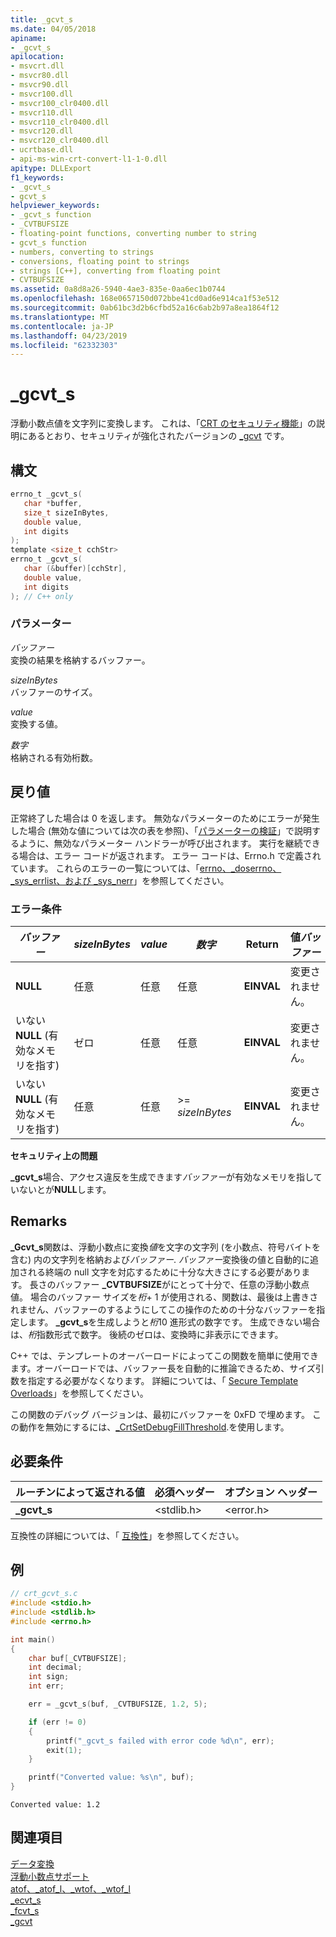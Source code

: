```yaml
---
title: _gcvt_s
ms.date: 04/05/2018
apiname:
- _gcvt_s
apilocation:
- msvcrt.dll
- msvcr80.dll
- msvcr90.dll
- msvcr100.dll
- msvcr100_clr0400.dll
- msvcr110.dll
- msvcr110_clr0400.dll
- msvcr120.dll
- msvcr120_clr0400.dll
- ucrtbase.dll
- api-ms-win-crt-convert-l1-1-0.dll
apitype: DLLExport
f1_keywords:
- _gcvt_s
- gcvt_s
helpviewer_keywords:
- _gcvt_s function
- _CVTBUFSIZE
- floating-point functions, converting number to string
- gcvt_s function
- numbers, converting to strings
- conversions, floating point to strings
- strings [C++], converting from floating point
- CVTBUFSIZE
ms.assetid: 0a8d8a26-5940-4ae3-835e-0aa6ec1b0744
ms.openlocfilehash: 168e0657150d072bbe41cd0ad6e914ca1f53e512
ms.sourcegitcommit: 0ab61bc3d2b6cfbd52a16c6ab2b97a8ea1864f12
ms.translationtype: MT
ms.contentlocale: ja-JP
ms.lasthandoff: 04/23/2019
ms.locfileid: "62332303"
---
```

# <a name="gcvts"></a>_gcvt_s

浮動小数点値を文字列に変換します。 これは、「[CRT のセキュリティ機能](../../c-runtime-library/security-features-in-the-crt.md)」の説明にあるとおり、セキュリティが強化されたバージョンの [_gcvt](gcvt.md) です。

## <a name="syntax"></a>構文

```C
errno_t _gcvt_s(
   char *buffer,
   size_t sizeInBytes,
   double value,
   int digits
);
template <size_t cchStr>
errno_t _gcvt_s(
   char (&buffer)[cchStr],
   double value,
   int digits
); // C++ only
```

### <a name="parameters"></a>パラメーター

*バッファー*<br/>
変換の結果を格納するバッファー。

*sizeInBytes*<br/>
バッファーのサイズ。

*value*<br/>
変換する値。

*数字*<br/>
格納される有効桁数。

## <a name="return-value"></a>戻り値

正常終了した場合は 0 を返します。 無効なパラメーターのためにエラーが発生した場合 (無効な値については次の表を参照)、「[パラメーターの検証](../../c-runtime-library/parameter-validation.md)」で説明するように、無効なパラメーター ハンドラーが呼び出されます。 実行を継続できる場合は、エラー コードが返されます。 エラー コードは、Errno.h で定義されています。 これらのエラーの一覧については、「[errno、_doserrno、_sys_errlist、および _sys_nerr](../../c-runtime-library/errno-doserrno-sys-errlist-and-sys-nerr.md)」を参照してください。

### <a name="error-conditions"></a>エラー条件

|*バッファー*|*sizeInBytes*|*value*|*数字*|Return|値*バッファー*|
|--------------|-------------------|-------------|--------------|------------|-----------------------|
|**NULL**|任意|任意|任意|**EINVAL**|変更されません。|
|いない**NULL** (有効なメモリを指す)|ゼロ|任意|任意|**EINVAL**|変更されません。|
|いない**NULL** (有効なメモリを指す)|任意|任意|>= *sizeInBytes*|**EINVAL**|変更されません。|

**セキュリティ上の問題**

**_gcvt_s**場合、アクセス違反を生成できます*バッファー*が有効なメモリを指していないとが**NULL**します。

## <a name="remarks"></a>Remarks

**_Gcvt_s**関数は、浮動小数点に変換*値*を文字の文字列 (を小数点、符号バイトを含む) 内の文字列を格納および*バッファー*. *バッファー*変換後の値と自動的に追加される終端の null 文字を対応するために十分な大きさにする必要があります。 長さのバッファー **_CVTBUFSIZE**がにとって十分で、任意の浮動小数点値。 場合のバッファー サイズを*桁*+ 1 が使用される、関数は、最後は上書きされません、バッファーのするようにしてこの操作のための十分なバッファーを指定します。 **_gcvt_s**を生成しようと*桁*10 進形式の数字です。 生成できない場合は、*桁*指数形式で数字。 後続のゼロは、変換時に非表示にできます。

C++ では、テンプレートのオーバーロードによってこの関数を簡単に使用できます。オーバーロードでは、バッファー長を自動的に推論できるため、サイズ引数を指定する必要がなくなります。 詳細については、「 [Secure Template Overloads](../../c-runtime-library/secure-template-overloads.md)」を参照してください。

この関数のデバッグ バージョンは、最初にバッファーを 0xFD で埋めます。 この動作を無効にするには、[_CrtSetDebugFillThreshold](crtsetdebugfillthreshold.md).を使用します。

## <a name="requirements"></a>必要条件

|ルーチンによって返される値|必須ヘッダー|オプション ヘッダー|
|-------------|---------------------|---------------------|
|**_gcvt_s**|\<stdlib.h>|\<error.h>|

互換性の詳細については、「 [互換性](../../c-runtime-library/compatibility.md)」を参照してください。

## <a name="example"></a>例

```C
// crt_gcvt_s.c
#include <stdio.h>
#include <stdlib.h>
#include <errno.h>

int main()
{
    char buf[_CVTBUFSIZE];
    int decimal;
    int sign;
    int err;

    err = _gcvt_s(buf, _CVTBUFSIZE, 1.2, 5);

    if (err != 0)
    {
        printf("_gcvt_s failed with error code %d\n", err);
        exit(1);
    }

    printf("Converted value: %s\n", buf);
}
```

```Output
Converted value: 1.2
```

## <a name="see-also"></a>関連項目

[データ変換](../../c-runtime-library/data-conversion.md)<br/>
[浮動小数点サポート](../../c-runtime-library/floating-point-support.md)<br/>
[atof、_atof_l、_wtof、_wtof_l](atof-atof-l-wtof-wtof-l.md)<br/>
[_ecvt_s](ecvt-s.md)<br/>
[_fcvt_s](fcvt-s.md)<br/>
[_gcvt](gcvt.md)<br/>
